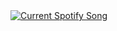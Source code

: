 <a href="https://coffeeboy.pythonanywhere.com/link">
  <img
    src="https://coffeeboy.pythonanywhere.com"
    alt="Current Spotify Song"
  />
</a>
<!--
**phhuynh241/phhuynh241** is a ✨ _special_ ✨ repository because its `README.md` (this file) appears on your GitHub profile.

Here are some ideas to get you started:

- 🔭 I’m currently working on ...
- 🌱 I’m currently learning ...
- 👯 I’m looking to collaborate on ...
- 🤔 I’m looking for help with ...
- 💬 Ask me about ...
- 📫 How to reach me: ...
- 😄 Pronouns: ...
- ⚡ Fun fact: ...
-->
